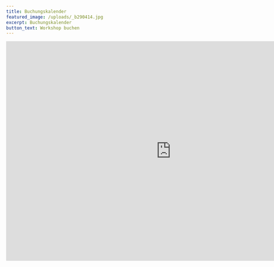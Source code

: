 ```yaml
---
title: Buchungskalender
featured_image: /uploads/_b290414.jpg
excerpt: Buchungskalender
button_text: Workshop buchen
---
```

<iframe src="https://calendar.google.com/calendar/embed?height=600&amp;wkst=2&amp;bgcolor=%23ffffff&amp;ctz=Europe%2FVienna&amp;src=d29ya3Nob3BzQHBvbGFyc3Rlcm4ubWU&amp;src=ZGUuYXVzdHJpYW4jaG9saWRheUBncm91cC52LmNhbGVuZGFyLmdvb2dsZS5jb20&amp;color=%23616161&amp;color=%230B8043&amp;showTz=0&amp;showCalendars=0&amp;showPrint=0&amp;showDate=0&amp;showTitle=0" style="border-width:0" width="900" height="600" frameborder="0" scrolling="no"></iframe>
